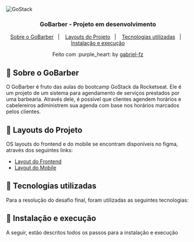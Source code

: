 <img alt="GoStack" src="https://storage.googleapis.com/golden-wind/bootcamp-gostack/header-desafios.png" />

<h3 align="center">
  GoBarber - Projeto em desenvolvimento
</h3>

<p align="center">
  <a href="#rocket-sobre-o-gobarber">Sobre o GoBarber</a>&nbsp;&nbsp;&nbsp;|&nbsp;&nbsp;&nbsp;
  <a href="#rocket-layouts-do-projeto">Layouts do Projeto</a>&nbsp;&nbsp;&nbsp;|&nbsp;&nbsp;&nbsp;
  <a href="#rocket-tecnologias-utilizadas">Tecnologias utilizadas</a>&nbsp;&nbsp;&nbsp;|&nbsp;&nbsp;&nbsp;
  <a href="#rocket-instalação-e-execução">Instalação e execução</a>
</p>

<p align="center">
  Feito com :purple_heart: by <a href="https://github.com/gabriel-fz" target="_blank">gabriel-fz</a>
</p>

## :rocket: Sobre o GoBarber

O GoBarber é fruto das aulas do bootcamp GoStack da Rocketseat. Ele é um projeto de um sistema para agendamento de serviços prestados por uma barbearia. Através dele, é possível que clientes agendem horários e cabelereiros adiministrem sua agenda com base nos horários marcados pelos clientes.

## :rocket: Layouts do Projeto

OS layouts do frontend e do mobile se encontram disponíveis no figma, através dos seguintes links:

- [Layout do Frontend](https://www.figma.com/file/BXCihtXXh9p37lGsENV614/GoBarber?node-id=34%3A1180)
- [Layout do Mobile](https://www.figma.com/file/BXCihtXXh9p37lGsENV614/GoBarber?node-id=0%3A1)

## :rocket: Tecnologias utilizadas

Para a resolução do desafio final, foram utilizadas as seguintes tecnologias:

## :rocket: Instalação e execução

A seguir, estão descritos todos os passos para a instalação e execução
